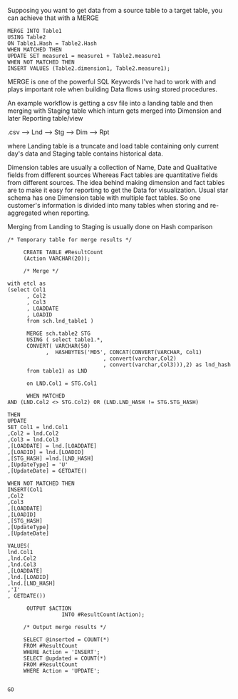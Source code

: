Supposing you want to get data from a source table to a target table, you can achieve that with a MERGE 

```
MERGE INTO Table1 
USING Table2 
ON Table1.Hash = Table2.Hash
WHEN MATCHED THEN 
UPDATE SET measure1 = measure1 + Table2.measure1
WHEN NOT MATCHED THEN 
INSERT VALUES (Table2.dimension1, Table2.measure1);
```

MERGE is one of the powerful SQL Keywords I've had to work with and plays important role when building Data flows using stored procedures.

An example workflow is getting a csv file into a landing table and then merging with Staging table which inturn gets merged into Dimension and later Reporting table/view

.csv --> Lnd --> Stg --> Dim --> Rpt  

where Landing table is a truncate and load table containing only current day's data and Staging table contains historical data.

Dimension tables are usually a collection of Name, Date and Qualitative fields from different sources Whereas Fact tables are quantitative fields from different sources. The idea behind making dimension and fact tables are to make it easy for reporting to get the Data for visualization. Usual star schema has one Dimension table with multiple fact tables. So one customer's information is divided into many tables when storing and re-aggregated when reporting.

Merging from Landing to Staging is usually done on Hash comparison

```
/* Temporary table for merge results */

     CREATE TABLE #ResultCount
     (Action VARCHAR(20));
   
	 /* Merge */

with etcl as 
(select Col1
      , Col2
      , Col3
	  , LOADDATE
      , LOADID
	  from sch.lnd_table1 )
	  
	  MERGE sch.table2 STG
	  USING ( select table1.*,
	  CONVERT( VARCHAR(50)
            ,  HASHBYTES('MD5', CONCAT(CONVERT(VARCHAR, Col1)
                              , convert(varchar,Col2)
                              , convert(varchar,Col3))),2) as lnd_hash 
	  from table1) as LND
	 
	  on LND.Col1 = STG.Col1
	 
	  WHEN MATCHED 
AND (LND.Col2 <> STG.Col2) OR (LND.LND_HASH != STG.STG_HASH)

THEN 
UPDATE
SET Col1 = lnd.Col1
,Col2 = lnd.Col2
,Col3 = lnd.Col3
,[LOADDATE] = lnd.[LOADDATE]
,[LOADID] = lnd.[LOADID]
,[STG_HASH] =lnd.[LND_HASH]
,[UpdateType] = 'U'
,[UpdateDate] = GETDATE()

WHEN NOT MATCHED THEN 
INSERT(Col1
,Col2
,Col3
,[LOADDATE] 
,[LOADID] 
,[STG_HASH] 
,[UpdateType] 
,[UpdateDate] 

VALUES(
lnd.Col1
,lnd.Col2
,lnd.Col3
,[LOADDATE]
,lnd.[LOADID]
,lnd.[LND_HASH]
,'I'
, GETDATE())
	  
	  OUTPUT $ACTION
                 INTO #ResultCount(Action);

	 /* Output merge results */

     SELECT @inserted = COUNT(*)
     FROM #ResultCount
     WHERE Action = 'INSERT';
     SELECT @updated = COUNT(*)
     FROM #ResultCount
     WHERE Action = 'UPDATE';


GO
```
